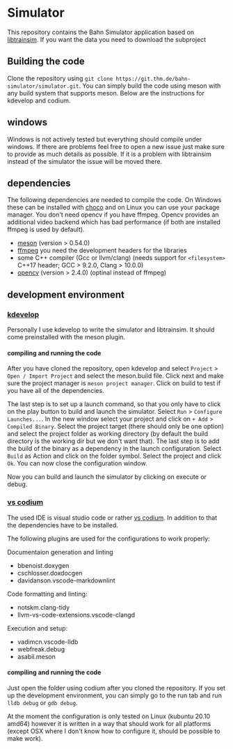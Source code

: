 # Simulator

This repository contains the Bahn Simulator application based on [libtrainsim](https://git.thm.de/bahn-simulator/libtrainsim).
If you want the data you need to download the subproject 

## Building the code

Clone the repository using `git clone https://git.thm.de/bahn-simulator/simulator.git`.
You can simply build the code using meson with any build system that supports meson.
Below are the instructions for kdevelop and codium.

## windows

Windows is not actively tested but everything should compile under windows.
If there are problems feel free to open a new issue just make sure to provide as much details as possible.
If it is a problem with libtrainsim instead of the simulator the issue will be moved there.

## dependencies

The following dependencies are needed to compile the code.
On Windows these can be installed with [choco](https://chocolatey.org/) and on Linux you can use your package manager.
You don't need opencv if you have ffmpeg. Opencv provides an additional video backend which has bad performance (if both are installed ffmpeg is used by default).

* [meson](https://mesonbuild.com/) (version > 0.54.0)
* [ffmpeg](https://www.ffmpeg.org/download.html) you need the development headers for the libraries
* some C++ compiler (Gcc or llvm/clang) (needs support for `<filesystem>` C++17 header; GCC > 9.2.0, Clang > 10.0.0)
* [opencv](https://opencv.org/releases/) (version > 2.4.0) (optinal instead of ffmpeg)

## development environment

### [kdevelop](https://www.kdevelop.org/)

Personally I use kdevelop to write the simulator and libtrainsim.
It should come preinstalled with the meson plugin.

#### compiling and running the code

After you have cloned the repository, open kdevelop and select `Project` > `Open / Import Project` and select the meson.build file.
Click next and make sure the project manager is `meson project manager`.
Click on build to test if you have all of the dependencies.

The last step is to set up a launch command, so that you only have to click on the play button to build and launch the simulator.
Select `Run` > `Configure Launches...`.
In the new window select your project and click on `+ Add` > `Compiled Binary`.
Select the project target (there should only be one option) and select the project folder as working directory (by default the build directory is the working dir but we don't want that).
The last step is to add the build of the binary as a dependency in the launch configuration.
Select `Build` as Action and click on the folder symbol.
Select the project and click `Ok`.
You can now close the configuration window.

Now you can build and launch the simulator by clicking on execute or debug.

### [vs codium](https://vscodium.com/)

The used IDE is visual studio code or rather [vs codium](https://vscodium.com/).
In addition to that the dependencies have to be installed.

The following plugins are used for the configurations to work properly:

Documentaion generation and linting

* bbenoist.doxygen
* cschlosser.doxdocgen
* davidanson.vscode-markdownlint

Code formatting and linting:

* notskm.clang-tidy
* llvm-vs-code-extensions.vscode-clangd

Execution and setup:

* vadimcn.vscode-lldb
* webfreak.debug
* asabil.meson

#### compiling and running the code

Just open the folder using codium after you cloned the repository.
If you set up the development environment, you can simply go to the run tab and run `lldb debug` or `gdb debug`.

At the moment the configuration is only tested on Linux (kubuntu 20.10 amd64) however it is written in a way that should work for all platforms (except OSX where I don't know how to configure it, should be possible to make work).
